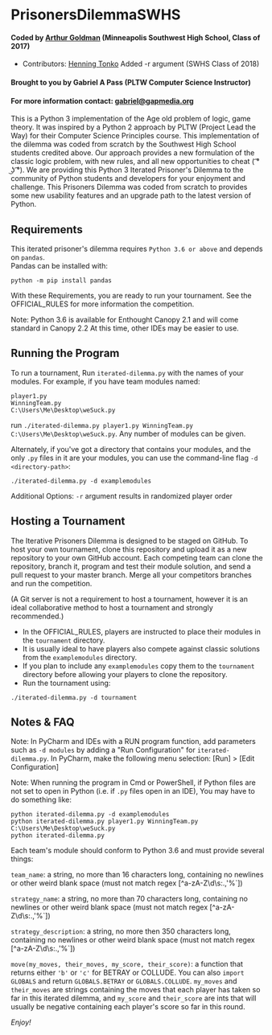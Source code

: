 # PrisonersDilemmaSWHS
#### Coded by [Arthur Goldman](https://github.com/gefjon) (Minneapolis Southwest High School, Class of 2017)
* Contributors: [Henning Tonko](https://github.com/HenningTonko) Added -r argument (SWHS Class of 2018)

#### Brought to you by Gabriel A Pass (PLTW Computer Science Instructor)

#### For more information contact: gabriel@gapmedia.org

This is a Python 3 implementation of the Age old problem of logic, game theory.  It was inspired by a Python 2 approach by PLTW (Project Lead the Way) for their Computer Science Principles course.  This implementation of the dilemma was coded from scratch by the Southwest High School students credited above.  Our approach provides a new formulation of the classic logic problem, with new rules, and all new opportunities to cheat ( ͡° ͜ʖ ͡°).  We are providing this Python 3 Iterated Prisoner's Dilemma to the community of Python students and developers for your enjoyment and challenge.  This Prisoners Dilemma was coded from scratch to provides some new usability features and an upgrade path to the latest version of Python.  

## Requirements

This iterated prisoner's dilemma requires `Python 3.6 or above` and depends on `pandas`.  
Pandas can be installed with:
```
python -m pip install pandas
```

With these Requirements, you are ready to run your tournament.  See the OFFICIAL_RULES for more information the competition.

Note: Python 3.6 is available for Enthought Canopy 2.1 and will come standard in Canopy 2.2
At this time, other IDEs may be easier to use.

## Running the Program

To run a tournament, Run `iterated-dilemma.py` with the names of your modules.
For example, if you have team modules named:
```
player1.py
WinningTeam.py
C:\Users\Me\Desktop\weSuck.py
```
run `./iterated-dilemma.py player1.py WinningTeam.py C:\Users\Me\Desktop\weSuck.py`. Any number of modules can be given.

Alternately, if you've got a directory that contains your modules, and the only `.py` files in it are your modules, you can use the command-line flag `-d <directory-path>`:

```
./iterated-dilemma.py -d examplemodules
```

Additional Options:
`-r` argument results in randomized player order

## Hosting a Tournament
The Iterative Prisoners Dilemma is designed to be staged on GitHub.  To host your own tournament, clone this repository and upload it as a new repository to your own GitHub account.  Each competing team can clone the repository, branch it, program and test their module solution, and send a pull request to your master branch.  Merge all your competitors branches and run the competition.  

(A Git server is not a requirement to host a tournament, however it is an ideal collaborative method to host a tournament and strongly recommended.)

* In the OFFICIAL_RULES, players are instructed to place their modules in the `tournament` directory.  
* It is usually ideal to have players also compete against classic solutions from the `examplemodules` directory.
* If you plan to include any `examplemodules` copy them to the `tournament` directory before allowing your players to clone the repository.
* Run the tournament using:
```
./iterated-dilemma.py -d tournament
```

## Notes & FAQ

Note: In PyCharm and IDEs with a RUN program function, add parameters such as `-d modules` by adding a "Run Configuration" for `iterated-dilemma.py`.  In PyCharm, make the following menu selection: [Run] > [Edit Configuration]

Note: When running the program in Cmd or PowerShell, if Python files are not set to open in Python (i.e. if `.py` files open in an IDE), You may have to do something like:

```
python iterated-dilemma.py -d examplemodules
python iterated-dilemma.py player1.py WinningTeam.py C:\Users\Me\Desktop\weSuck.py
python iterated-dilemma.py
```

Each team's module should conform to Python 3.6 and must provide several things:

`team_name`: a string, no more than 16 characters long, containing no newlines or other weird blank space (must not match regex [^a-zA-Z\d\s:.,'%`])

`strategy_name`: a string, no more than 70 characters long, containing no newlines or other weird blank space (must not match regex [^a-zA-Z\d\s:.,'%`])

`strategy_description`: a string, no more then 350 characters long, containing no newlines or other weird blank space (must not match regex [^a-zA-Z\d\s:.,'%`])

`move(my_moves, their_moves, my_score, their_score)`: a function that returns either `'b'` or `'c'` for BETRAY or COLLUDE. You can also `import GLOBALS` and return `GLOBALS.BETRAY` or `GLOBALS.COLLUDE`. `my_moves` and `their_moves` are strings containing the moves that each player has taken so far in this iterated dilemma, and `my_score` and `their_score` are ints that will usually be negative containing each player's score so far in this round.



*Enjoy!*
